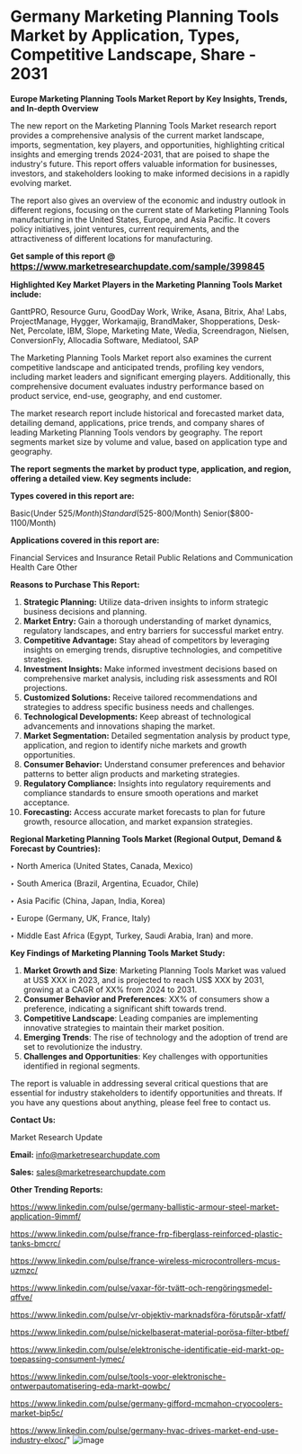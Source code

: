 # Germany Marketing Planning Tools Market by Application, Types, Competitive Landscape, Share - 2031

<strong>Europe Marketing Planning Tools Market Report by Key Insights, Trends, and In-depth Overview</strong>

The new report on the Marketing Planning Tools Market research report provides a comprehensive analysis of the current market landscape, imports, segmentation, key players, and opportunities, highlighting critical insights and emerging trends 2024-2031,</strong> that are poised to shape the industry's future. This report offers valuable information for businesses, investors, and stakeholders looking to make informed decisions in a rapidly evolving market.

The report also gives an overview of the economic and industry outlook in different regions, focusing on the current state of Marketing Planning Tools manufacturing in the United States, Europe, and Asia Pacific. It covers policy initiatives, joint ventures, current requirements, and the attractiveness of different locations for manufacturing.

<strong>Get sample of this report @ <a href=https://www.marketresearchupdate.com/sample/399845><font size=3 color=#0000ff>https://www.marketresearchupdate.com/sample/399845</font></a></strong>

<strong>Highlighted Key Market Players in the Marketing Planning Tools Market include:</strong>

GanttPRO, Resource Guru, GoodDay Work, Wrike, Asana, Bitrix, Aha! Labs, ProjectManage, Hygger, Workamajig, BrandMaker, Shopperations, Desk-Net, Percolate, IBM, Slope, Marketing Mate, Wedia, Screendragon, Nielsen, ConversionFly, Allocadia Software, Mediatool, SAP

The Marketing Planning Tools Market report also examines the current competitive landscape and anticipated trends, profiling key vendors, including market leaders and significant emerging players. Additionally, this comprehensive document evaluates industry performance based on product service, end-use, geography, and end customer.

The market research report include historical and forecasted market data, detailing demand, applications, price trends, and company shares of leading Marketing Planning Tools vendors by geography. The report segments market size by volume and value, based on application type and geography.

<strong>The report segments the market by product type, application, and region, offering a detailed view. Key segments include:</strong>

<strong>Types covered in this report are:</strong>

Basic(Under $525/Month)
Standard($525-800/Month)
Senior($800-1100/Month)

<strong>Applications covered in this report are:</strong>

Financial Services and Insurance
Retail
Public Relations and Communication
Health Care
Other

<strong>Reasons to Purchase This Report:</strong>
<ol>
  <li><strong>Strategic Planning:</strong> Utilize data-driven insights to inform strategic business decisions and planning.</li>
  <li><strong>Market Entry:</strong> Gain a thorough understanding of market dynamics, regulatory landscapes, and entry barriers for successful market entry.</li>
  <li><strong>Competitive Advantage:</strong> Stay ahead of competitors by leveraging insights on emerging trends, disruptive technologies, and competitive strategies.</li>
  <li><strong>Investment Insights:</strong> Make informed investment decisions based on comprehensive market analysis, including risk assessments and ROI projections.</li>
  <li><strong>Customized Solutions:</strong> Receive tailored recommendations and strategies to address specific business needs and challenges.</li>
  <li><strong>Technological Developments:</strong> Keep abreast of technological advancements and innovations shaping the market.</li>
  <li><strong>Market Segmentation:</strong> Detailed segmentation analysis by product type, application, and region to identify niche markets and growth opportunities.</li>
  <li><strong>Consumer Behavior:</strong> Understand consumer preferences and behavior patterns to better align products and marketing strategies.</li>
  <li><strong>Regulatory Compliance:</strong> Insights into regulatory requirements and compliance standards to ensure smooth operations and market acceptance.</li>
  <li><strong>Forecasting:</strong> Access accurate market forecasts to plan for future growth, resource allocation, and market expansion strategies.</li>
</ol>

<strong>Regional Marketing Planning Tools Market (Regional Output, Demand &amp; Forecast by Countries):</strong>

‣ North America (United States, Canada, Mexico)

‣ South America (Brazil, Argentina, Ecuador, Chile)

‣ Asia Pacific (China, Japan, India, Korea)

‣ Europe (Germany, UK, France, Italy)

‣ Middle East Africa (Egypt, Turkey, Saudi Arabia, Iran) and more.

<strong>Key Findings of Marketing Planning Tools Market Study:</strong>
<ol>
  <li><strong>Market Growth and Size</strong>: Marketing Planning Tools Market was valued at US$ XXX in 2023, and is projected to reach US$ XXX by 2031, growing at a CAGR of XX% from 2024 to 2031.</li>
  <li><strong>Consumer Behavior and Preferences</strong>: XX% of consumers show a preference, indicating a significant shift towards trend.</li>
  <li><strong>Competitive Landscape</strong>: Leading companies are implementing innovative strategies to maintain their market position.</li>
  <li><strong>Emerging Trends</strong>: The rise of technology and the adoption of trend are set to revolutionize the industry.</li>
  <li><strong>Challenges and Opportunities</strong>: Key challenges with opportunities identified in regional segments.</li>
</ol>

The report is valuable in addressing several critical questions that are essential for industry stakeholders to identify opportunities and threats. If you have any questions about anything, please feel free to contact us.

<strong>Contact Us:</strong>

Market Research Update

<strong>Email:</strong> info@marketresearchupdate.com

<strong>Sales:</strong> sales@marketresearchupdate.com

<strong>Other Trending Reports:</strong>

<a href=https://www.linkedin.com/pulse/germany-ballistic-armour-steel-market-application-9immf/>https://www.linkedin.com/pulse/germany-ballistic-armour-steel-market-application-9immf/</a>

<a href=https://www.linkedin.com/pulse/france-frp-fiberglass-reinforced-plastic-tanks-bmcrc/>https://www.linkedin.com/pulse/france-frp-fiberglass-reinforced-plastic-tanks-bmcrc/</a>

<a href=https://www.linkedin.com/pulse/france-wireless-microcontrollers-mcus-uzmzc/>https://www.linkedin.com/pulse/france-wireless-microcontrollers-mcus-uzmzc/</a>

<a href=https://www.linkedin.com/pulse/vaxar-för-tvätt-och-rengöringsmedel-qffve/>https://www.linkedin.com/pulse/vaxar-för-tvätt-och-rengöringsmedel-qffve/</a>

<a href=https://www.linkedin.com/pulse/vr-objektiv-marknadsföra-förutspår-xfatf/>https://www.linkedin.com/pulse/vr-objektiv-marknadsföra-förutspår-xfatf/</a>

<a href=https://www.linkedin.com/pulse/nickelbaserat-material-porösa-filter-btbef/>https://www.linkedin.com/pulse/nickelbaserat-material-porösa-filter-btbef/</a>

<a href=https://www.linkedin.com/pulse/elektronische-identificatie-eid-markt-op-toepassing-consument-lymec/>https://www.linkedin.com/pulse/elektronische-identificatie-eid-markt-op-toepassing-consument-lymec/</a>

<a href=https://www.linkedin.com/pulse/tools-voor-elektronische-ontwerpautomatisering-eda-markt-qowbc/>https://www.linkedin.com/pulse/tools-voor-elektronische-ontwerpautomatisering-eda-markt-qowbc/</a>

<a href=https://www.linkedin.com/pulse/germany-gifford-mcmahon-cryocoolers-market-bip5c/>https://www.linkedin.com/pulse/germany-gifford-mcmahon-cryocoolers-market-bip5c/</a>

<a href=https://www.linkedin.com/pulse/germany-hvac-drives-market-end-use-industry-elxoc/>https://www.linkedin.com/pulse/germany-hvac-drives-market-end-use-industry-elxoc/</a>"
![image](https://github.com/user-attachments/assets/4a0392b5-c8c8-4af0-a744-a63e71dd10a3)

